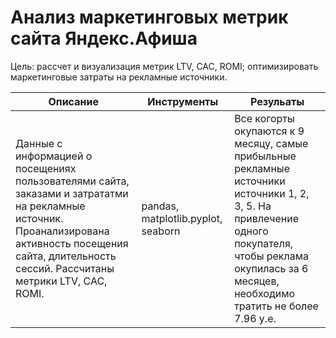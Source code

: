 # Анализ маркетинговых метрик сайта Яндекс.Афиша

Цель: рассчет и визуализация метрик LTV, CAC, ROMI; оптимизировать маркетинговые затраты на рекламные источники.

|Описание|Инструменты|Резульаты|
|--------|-----------|---------|
|Данные с информацией о посещениях пользователями сайта, заказами и затрататми на рекламные источник. Проанализирована активность посещения сайта, длительность сессий. Рассчитаны метрики LTV, CAC, ROMI. |pandas, matplotlib.pyplot, seaborn|Все когорты окупаются к 9 месяцу, самые прибыльные рекламные источники источники 1, 2, 3, 5. На привлечение одного покупателя, чтобы реклама окупилась за 6 месяцев, необходимо тратить не более 7.96 у.е.|
